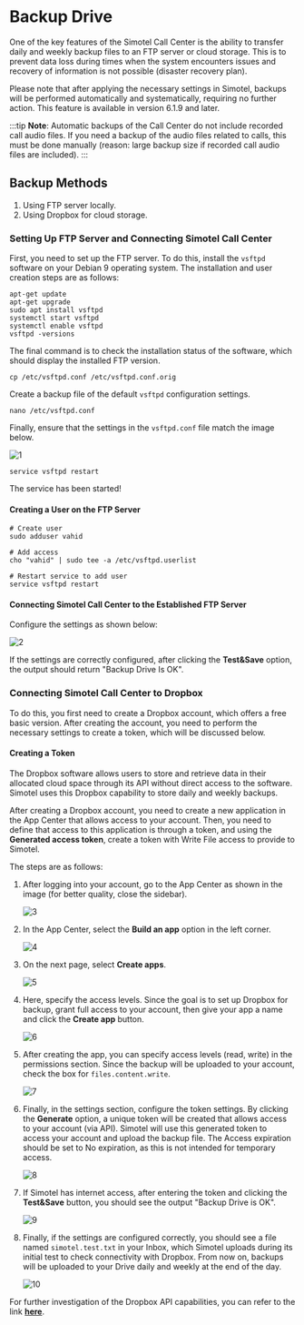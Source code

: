 # Backup Drive

One of the key features of the Simotel Call Center is the ability to transfer daily and weekly backup files to an FTP server or cloud storage. This is to prevent data loss during times when the system encounters issues and recovery of information is not possible (disaster recovery plan).

Please note that after applying the necessary settings in Simotel, backups will be performed automatically and systematically, requiring no further action. This feature is available in version 6.1.9 and later.

:::tip
**Note**: Automatic backups of the Call Center do not include recorded call audio files. If you need a backup of the audio files related to calls, this must be done manually (reason: large backup size if recorded call audio files are included).
:::

## Backup Methods

1. Using FTP server locally.
2. Using Dropbox for cloud storage.

### Setting Up FTP Server and Connecting Simotel Call Center

First, you need to set up the FTP server. To do this, install the `vsftpd` software on your Debian 9 operating system. The installation and user creation steps are as follows:

```shell
apt-get update
apt-get upgrade
sudo apt install vsftpd
systemctl start vsftpd
systemctl enable vsftpd
vsftpd -versions
```

The final command is to check the installation status of the software, which should display the installed FTP version.

```shell
cp /etc/vsftpd.conf /etc/vsftpd.conf.orig
```

Create a backup file of the default `vsftpd` configuration settings.

```shell
nano /etc/vsftpd.conf
```

Finally, ensure that the settings in the `vsftpd.conf` file match the image below.

![1](/img/simotel/backup_ftp_dropbox/1.png/)

```shell
service vsftpd restart
```

The service has been started!

#### Creating a User on the FTP Server

```shell
# Create user
sudo adduser vahid

# Add access
cho "vahid" | sudo tee -a /etc/vsftpd.userlist

# Restart service to add user
service vsftpd restart
```

#### Connecting Simotel Call Center to the Established FTP Server

Configure the settings as shown below:

![2](/img/simotel/backup_ftp_dropbox/2.png/)

If the settings are correctly configured, after clicking the **Test&Save** option, the output should return "Backup Drive Is OK".

### Connecting Simotel Call Center to Dropbox

To do this, you first need to create a Dropbox account, which offers a free basic version. After creating the account, you need to perform the necessary settings to create a token, which will be discussed below.

#### Creating a Token

The Dropbox software allows users to store and retrieve data in their allocated cloud space through its API without direct access to the software. Simotel uses this Dropbox capability to store daily and weekly backups.

After creating a Dropbox account, you need to create a new application in the App Center that allows access to your account. Then, you need to define that access to this application is through a token, and using the **Generated access token**, create a token with Write File access to provide to Simotel.

The steps are as follows:

1. After logging into your account, go to the App Center as shown in the image (for better quality, close the sidebar).

   ![3](/img/simotel/backup_ftp_dropbox/3.png/)

2. In the App Center, select the **Build an app** option in the left corner.

   ![4](/img/simotel/backup_ftp_dropbox/4.png/)

3. On the next page, select **Create apps**.

   ![5](/img/simotel/backup_ftp_dropbox/5.png/)

4. Here, specify the access levels. Since the goal is to set up Dropbox for backup, grant full access to your account, then give your app a name and click the **Create app** button.

   ![6](/img/simotel/backup_ftp_dropbox/6.png/)

5. After creating the app, you can specify access levels (read, write) in the permissions section. Since the backup will be uploaded to your account, check the box for `files.content.write`.

   ![7](/img/simotel/backup_ftp_dropbox/7.png/)

6. Finally, in the settings section, configure the token settings. By clicking the **Generate** option, a unique token will be created that allows access to your account (via API). Simotel will use this generated token to access your account and upload the backup file. The Access expiration should be set to No expiration, as this is not intended for temporary access.

   ![8](/img/simotel/backup_ftp_dropbox/8.png/)

7. If Simotel has internet access, after entering the token and clicking the **Test&Save** button, you should see the output "Backup Drive is OK".

   ![9](/img/simotel/backup_ftp_dropbox/9.png/)

8. Finally, if the settings are configured correctly, you should see a file named `simotel.test.txt` in your Inbox, which Simotel uploads during its initial test to check connectivity with Dropbox. From now on, backups will be uploaded to your Drive daily and weekly at the end of the day.

   ![10](/img/simotel/backup_ftp_dropbox/10.png/)

For further investigation of the Dropbox API capabilities, you can refer to the link **[here](https://www.youtube.com/watch?v=FMOXbmoAG8I)**.
